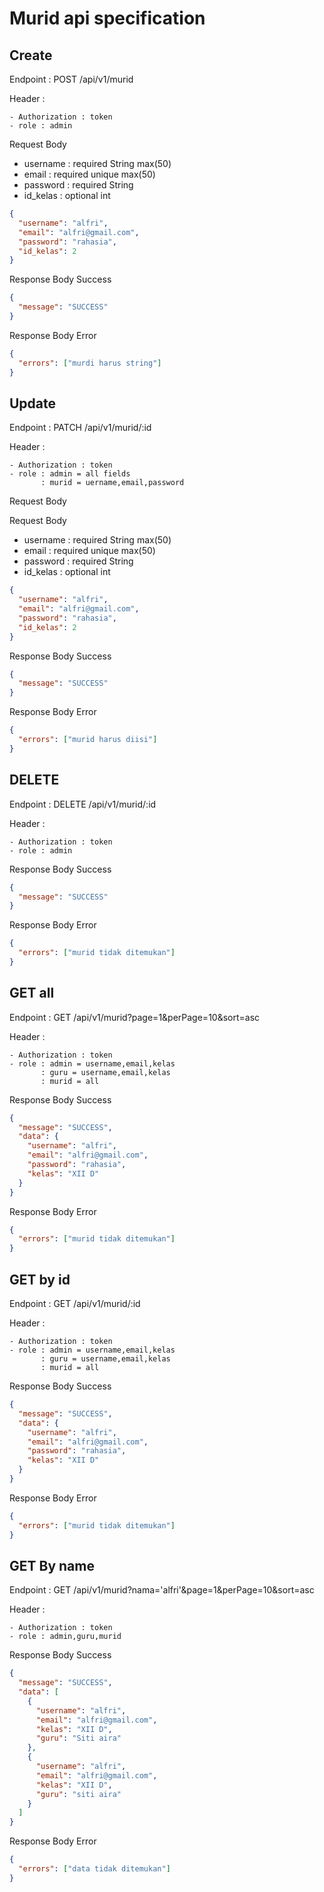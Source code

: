 # Murid api specification

## Create

Endpoint : POST /api/v1/murid

Header :

    - Authorization : token
    - role : admin

Request Body

- username : required String max(50)
- email : required unique max(50)
- password : required String
- id_kelas : optional int

```json
{
  "username": "alfri",
  "email": "alfri@gmail.com",
  "password": "rahasia",
  "id_kelas": 2
}
```

Response Body Success

```json
{
  "message": "SUCCESS"
}
```

Response Body Error

```json
{
  "errors": ["murdi harus string"]
}
```

## Update

Endpoint : PATCH /api/v1/murid/:id

Header :

    - Authorization : token
    - role : admin = all fields
           : murid = uername,email,password

Request Body

Request Body

- username : required String max(50)
- email : required unique max(50)
- password : required String
- id_kelas : optional int

```json
{
  "username": "alfri",
  "email": "alfri@gmail.com",
  "password": "rahasia",
  "id_kelas": 2
}
```

Response Body Success

```json
{
  "message": "SUCCESS"
}
```

Response Body Error

```json
{
  "errors": ["murid harus diisi"]
}
```

## DELETE

Endpoint : DELETE /api/v1/murid/:id

Header :

    - Authorization : token
    - role : admin

Response Body Success

```json
{
  "message": "SUCCESS"
}
```

Response Body Error

```json
{
  "errors": ["murid tidak ditemukan"]
}
```

## GET all

Endpoint : GET /api/v1/murid?page=1&perPage=10&sort=asc

Header :

    - Authorization : token
    - role : admin = username,email,kelas
           : guru = username,email,kelas
           : murid = all

Response Body Success

```json
{
  "message": "SUCCESS",
  "data": {
    "username": "alfri",
    "email": "alfri@gmail.com",
    "password": "rahasia",
    "kelas": "XII D"
  }
}
```

Response Body Error

```json
{
  "errors": ["murid tidak ditemukan"]
}
```

## GET by id

Endpoint : GET /api/v1/murid/:id

Header :

    - Authorization : token
    - role : admin = username,email,kelas
           : guru = username,email,kelas
           : murid = all

Response Body Success

```json
{
  "message": "SUCCESS",
  "data": {
    "username": "alfri",
    "email": "alfri@gmail.com",
    "password": "rahasia",
    "kelas": "XII D"
  }
}
```

Response Body Error

```json
{
  "errors": ["murid tidak ditemukan"]
}
```

## GET By name

Endpoint : GET /api/v1/murid?nama='alfri'&page=1&perPage=10&sort=asc

Header :

    - Authorization : token
    - role : admin,guru,murid

Response Body Success

```json
{
  "message": "SUCCESS",
  "data": [
    {
      "username": "alfri",
      "email": "alfri@gmail.com",
      "kelas": "XII D",
      "guru": "Siti aira"
    },
    {
      "username": "alfri",
      "email": "alfri@gmail.com",
      "kelas": "XII D",
      "guru": "siti aira"
    }
  ]
}
```

Response Body Error

```json
{
  "errors": ["data tidak ditemukan"]
}
```
